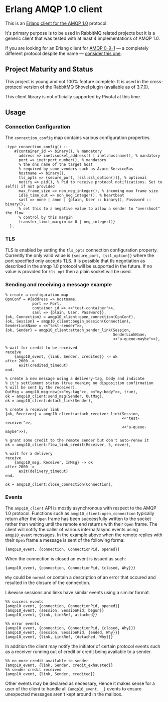 # Erlang AMQP 1.0 client

This is an [Erlang client for the AMQP 1.0](https://www.amqp.org/resources/specifications) protocol.

It's primary purpose is to be used in RabbitMQ related projects but it is a
generic client that was tested with at least 4 implementations of AMQP 1.0.

If you are looking for an Erlang client for [AMQP 0-9-1](https://www.rabbitmq.com/tutorials/amqp-concepts.html) — a completely different
protocol despite the name — [consider this one](https://github.com/rabbitmq/rabbitmq-erlang-client).

## Project Maturity and Status

This project is young and not 100% feature complete. It is used in the cross-protocol version of the
RabbitMQ Shovel plugin (available as of 3.7.0).

This client library is not officially supported by Pivotal at this time.

## Usage

### Connection Configuration

The `connection_config` map contains various configuration properties.

```
-type connection_config() ::
    #{container_id => binary(), % mandatory
      address => inet:socket_address() | inet:hostname(), % mandatory
      port => inet:port_number(), % mandatory
      % the dns name of the target host
      % required by some vendors such as Azure ServiceBus
      hostname => binary(),
      tls_opts => {secure_port, [ssl:ssl_option()]}, % optional
      notify => pid(), % Pid to receive protocol notifications. Set to self() if not provided
      max_frame_size => non_neg_integer(), % incoming max frame size
      idle_time_out => non_neg_integer(), % heartbeat
      sasl => none | anon | {plain, User :: binary(), Password :: binary(),
      % set this to a negative value to allow a sender to "overshoot" the flow
      % control by this margin
      transfer_limit_margin => 0 | neg_integer()}
  }.

```

### TLS

TLS is enabled by setting the `tls_opts` connection configuration property.
Currently the only valid value is `{secure_port, [ssl_option]}` where the port
specified only accepts TLS. It is possible that tls negotiation as described
in the amqp 1.0 protocol will be supported in the future. If no value is provided
for `tls_opt` then a plain socket will be used.


### Sending and receiving a message example

```
% create a configuration map
OpnConf = #{address => Hostname,
            port => Port,
            container_id => <<"test-container">>,
            sasl => {plain, User, Password}},
{ok, Connection} = amqp10_client:open_connection(OpnConf),
{ok, Session} = amqp10_client:begin_session(Connection),
SenderLinkName = <<"test-sender">>,
{ok, Sender} = amqp10_client:attach_sender_link(Session,
                                                SenderLinkName,
                                                <<"a-queue-maybe">>),

% wait for credit to be received
receive
    {amqp10_event, {link, Sender, credited}} -> ok
after 2000 ->
      exit(credited_timeout)
end.

% create a new message using a delivery-tag, body and indicate
% it's settlement status (true meaning no disposition confirmation
% will be sent by the receiver).
OutMsg = amqp10_msg:new(<<"my-tag">>, <<"my-body">>, true),
ok = amqp10_client:send_msg(Sender, OutMsg),
ok = amqp10_client:detach_link(Sender),

% create a receiver link
{ok, Receiver} = amqp10_client:attach_receiver_link(Session,
                                                    <<"test-receiver">>,
                                                    <<"a-queue-maybe">>),

% grant some credit to the remote sender but don't auto-renew it
ok = amqp10_client:flow_link_credit(Receiver, 5, never),

% wait for a delivery
receive
    {amqp10_msg, Receiver, InMsg} -> ok
after 2000 ->
      exit(delivery_timeout)
end.

ok = amqp10_client:close_connection(Connection),

```


### Events

The `ampq10_client` API is mostly asynchronous with respect to the AMQP 1.0
protocol. Functions such as `amqp10_client:open_connection` typically return
after the `Open` frame has been successfully written to the socket rather than
waiting until the remote end returns with their `Open` frame. The client will
notify the caller of various internal/async events using `amqp10_event`
messages. In the example above when the remote replies with their `Open` frame
a message is sent of the following forma:

```
{amqp10_event, {connection, ConnectionPid, opened}}
```

When the connection is closed an event is issued as such:

```
{amqp10_event, {connection, ConnectionPid, {closed, Why}}}
```

`Why` could be `normal` or contain a description of an error that occured
and resulted in the closure of the connection.

Likewise sessions and links have similar events using a similar format.

```
%% success events
{amqp10_event, {connection, ConnectionPid, opened}}
{amqp10_event, {session, SessionPid, begun}}
{amqp10_event, {link, LinkRef, attached}}
```

```
%% error events
{amqp10_event, {connection, ConnectionPid, {closed, Why}}}
{amqp10_event, {session, SessionPid, {ended, Why}}}
{amqp10_event, {link, LinkRef, {detached, Why}}}
```

In addition the client may notify the initiator of certain protocol
events such as a receiver running out of credit or credit being available
to a sender.

```
%% no more credit available to sender
{amqp10_event, {link, Sender, credit_exhausted}}
%% sender credit received
{amqp10_event, {link, Sender, credited}}
```

Other events may be declared as necessary, Hence it makes sense for a user
of the client to handle all `{amqp10_event, _}` events to ensure unexpected
messages aren't kept around in the mailbox.
